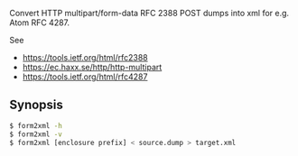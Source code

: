 
Convert HTTP multipart/form-data RFC 2388 POST dumps into xml for e.g. Atom RFC 4287.

See

* https://tools.ietf.org/html/rfc2388
* https://ec.haxx.se/http/http-multipart
* https://tools.ietf.org/html/rfc4287

## Synopsis

```sh
$ form2xml -h
$ form2xml -v
$ form2xml [enclosure prefix] < source.dump > target.xml
```


